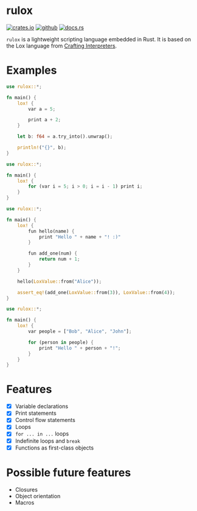 # rulox

[![crates.io](https://img.shields.io/badge/crates.io-fc8d62?style=for-the-badge&labelColor=555555&logo=rust)](https://crates.io/crates/rulox) 
[![github](https://img.shields.io/badge/github-8da0cb?style=for-the-badge&labelColor=555555&logo=github)](https://github.com/Spartan2909/rulox)
[![docs.rs](https://img.shields.io/badge/docs.rs-66c2a5?style=for-the-badge&labelColor=555555&logo=docs.rs)](https://docs.rs/rulox/latest) <br>

`rulox` is a lightweight scripting language embedded in Rust. 
It is based on the Lox language from [Crafting Interpreters](https://craftinginterpreters.com/). 

# Examples
```rust
use rulox::*;

fn main() {
    lox! {
        var a = 5;

        print a + 2;
    }

    let b: f64 = a.try_into().unwrap();

    println!("{}", b);
}
```

```rust
use rulox::*;

fn main() {
    lox! {
        for (var i = 5; i > 0; i = i - 1) print i;
    }
}
```

```rust
use rulox::*;

fn main() {
    lox! {
        fun hello(name) {
            print "Hello " + name + "! :)"
        }

        fun add_one(num) {
            return num + 1;
        }
    }

    hello(LoxValue::from("Alice"));

    assert_eq!(add_one(LoxValue::from(3)), LoxValue::from(4));
}
```

```rust
use rulox::*;

fn main() {
    lox! {
        var people = ["Bob", "Alice", "John"];

        for (person in people) {
            print "Hello " + person + "!";
        }
    }
}
```

# Features

- [x] Variable declarations
- [x] Print statements
- [x] Control flow statements
- [x] Loops
- [x] `for ... in ...` loops
- [x] Indefinite loops and `break`
- [x] Functions as first-class objects

# Possible future features

- Closures
- Object orientation
- Macros

